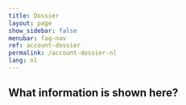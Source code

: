 ```yaml
---
title: Dossier
layout: page
show_sidebar: false
menubar: faq-nav
ref: account-dossier
permalink: /account-dossier-nl
lang: nl
---
```


## What information is shown here?